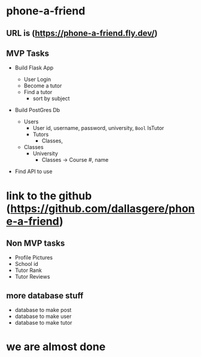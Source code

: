# phone-a-friend
## URL is (https://phone-a-friend.fly.dev/)

## MVP Tasks
* Build Flask App
    * User Login
    * Become a tutor
    * Find a tutor
        * sort by subject 

* Build PostGres Db
    * Users
        * User id, username, password, university, `Bool` IsTutor
        * Tutors 
            * Classes, 
    * Classes
        * University
            * Classes -> Course #, name
    
* Find API to use 


# link to the github (https://github.com/dallasgere/phone-a-friend)
## Non MVP tasks
* Profile Pictures
* School id
* Tutor Rank
* Tutor Reviews

## more database stuff
* database to make post
* database to make user
* database to make tutor

# we are almost done